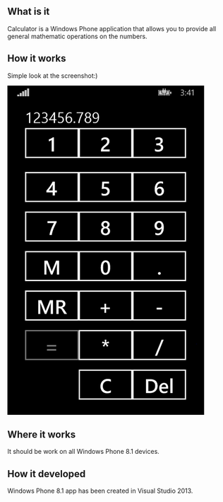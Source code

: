 ## What is it
Calculator is a Windows Phone application that allows you to provide all general mathematic operations on the numbers.

## How it works
Simple look at the screenshot:)

![CalcScreenshot](Assets/screenshot.png "CalcScreenshot")

## Where it works
It should be work on all Windows Phone 8.1 devices.

## How it developed
Windows Phone 8.1 app has been created in Visual Studio 2013.
